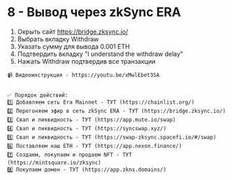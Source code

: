 
# 8 - Вывод через zkSync ERA

1. Окрыть сайт https://bridge.zksync.io/
2. Выбрать вкладку Withdraw
3. Указать сумму для вывода 0.001 ETH
4. Подтвердить вкладку "I understand the withdraw delay"
5. Нажать Withdraw подтвердив все транзакции

```
📹 Видеоинструкция - https://youtu.be/xMwlEbet3SA


✅ Порядок действий:
1️⃣ Добавляем сеть Era Mainnet - ТУТ (https://chainlist.org/)
2️⃣ Перегоняем эфир в сеть zkSync ERA - ТУТ (https://bridge.zksync.io/)
3️⃣ Свап и ликвидность - ТУТ (https://app.mute.io/swap)
4️⃣ Свап и ликвидность - ТУТ (https://syncswap.xyz/)
5️⃣ Свап и ликвидность - ТУТ (https://swap-zksync.spacefi.io/#/swap)
6️⃣ Поставляем наш ETH - ТУТ (https://app.nexon.finance/)
7️⃣ Создаем, покупаем и продаем NFT - ТУТ (https://mintsquare.io/zksync)
8️⃣ Покупаем домен - ТУТ (https://app.zkns.domains/)

```
